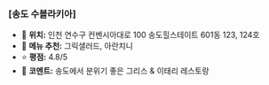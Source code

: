### [송도 수블라키아]
- 📍 **위치:** 인천 연수구 컨벤시아대로 100 송도힐스테이트 601동 123, 124호
- 🍴 **메뉴 추천:** 그릭샐러드, 아란치니
- ⭐ **평점:** 4.8/5
- 💬 **코멘트:** 송도에서 분위기 좋은 그리스 & 이태리 레스토랑